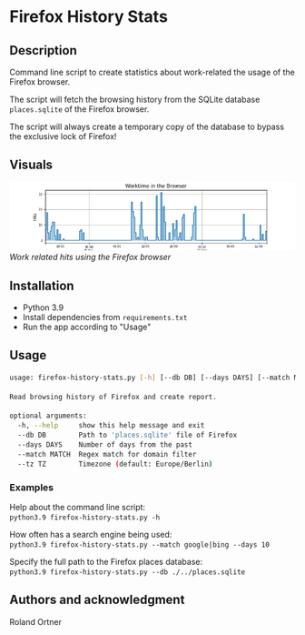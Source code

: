 # Firefox History Stats

## Description

Command line script to create statistics about work-related the usage of the Firefox browser. 

The script will fetch the browsing history from the SQLite database `places.sqlite` of the Firefox browser.

The script will always create a temporary copy of the database to bypass the exclusive lock of Firefox!

## Visuals

![Screenshot](screenshot.png)  
*Work related hits using the Firefox browser*

## Installation

- Python 3.9
- Install dependencies from `requirements.txt`
- Run the app according to "Usage"

## Usage

```bash
usage: firefox-history-stats.py [-h] [--db DB] [--days DAYS] [--match MATCH] [--tz TZ]

Read browsing history of Firefox and create report.

optional arguments:
  -h, --help     show this help message and exit
  --db DB        Path to 'places.sqlite' file of Firefox
  --days DAYS    Number of days from the past
  --match MATCH  Regex match for domain filter
  --tz TZ        Timezone (default: Europe/Berlin)
```
### Examples

Help about the command line script:  
`python3.9 firefox-history-stats.py -h`

How often has a search engine being used:  
`python3.9 firefox-history-stats.py --match google|bing --days 10`

Specify the full path to the Firefox places database:  
`python3.9 firefox-history-stats.py --db ./../places.sqlite`

## Authors and acknowledgment
Roland Ortner
